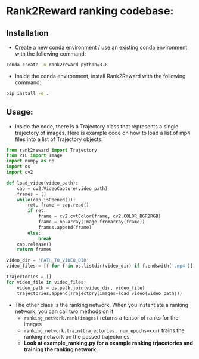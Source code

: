# Rank2Reward ranking codebase:

## Installation
- Create a new conda environment / use an existing conda environment with the following command:
```bash
conda create -n rank2reward python=3.8
```
- Inside the conda environment, install Rank2Reward with the following command:
```bash
pip install -e .
```

## Usage:
- Inside the code, there is a Trajectory class that represents a single trajectory of images. Here is example code on 
how to load a list of mp4 files into a list of Trajectory objects:
```python
from rank2reward import Trajectory
from PIL import Image
import numpy as np
import os
import cv2

def load_video(video_path):
    cap = cv2.VideoCapture(video_path)
    frames = []
    while(cap.isOpened()):
        ret, frame = cap.read()
        if ret:
            frame = cv2.cvtColor(frame, cv2.COLOR_BGR2RGB)
            frame = np.array(Image.fromarray(frame))
            frames.append(frame)
        else:
            break
    cap.release()
    return frames

video_dir = 'PATH_TO_VIDEO_DIR'
video_files = [f for f in os.listdir(video_dir) if f.endswith('.mp4')]

trajectories = []
for video_file in video_files:
    video_path = os.path.join(video_dir, video_file)
    trajectories.append(Trajectory(images=load_video(video_path)))
```
- The other class is the ranking network. When you instantiate a ranking network, you can call two methods on it
    - `ranking_network.rank(images)` returns a tensor of ranks for the images
    - `ranking_network.train(trajectories, num_epochs=xxx)` trains the ranking network on the passed trajectories.
    - **Look at example_ranking.py for a example ranking trjacetories and training the ranking network.**